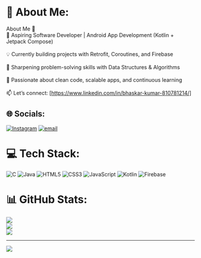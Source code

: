 # 💫 About Me:
About Me 👋<br>🚀 Aspiring Software Developer | Android App Development (Kotlin + Jetpack Compose)<br><br>💡 Currently building projects with Retrofit, Coroutines, and Firebase<br><br>🧠 Sharpening problem-solving skills with Data Structures & Algorithms<br><br>🎯 Passionate about clean code, scalable apps, and continuous learning<br><br>📫 Let’s connect: [https://www.linkedin.com/in/bhaskar-kumar-810781214/]


## 🌐 Socials:
[![Instagram](https://img.shields.io/badge/Instagram-%23E4405F.svg?logo=Instagram&logoColor=white)](https://instagram.com/bhaskarkr64) [![email](https://img.shields.io/badge/Email-D14836?logo=gmail&logoColor=white)](mailto:bhaskarkr65@gmail.com) 

# 💻 Tech Stack:
![C](https://img.shields.io/badge/c-%2300599C.svg?style=for-the-badge&logo=c&logoColor=white) ![Java](https://img.shields.io/badge/java-%23ED8B00.svg?style=for-the-badge&logo=openjdk&logoColor=white) ![HTML5](https://img.shields.io/badge/html5-%23E34F26.svg?style=for-the-badge&logo=html5&logoColor=white) ![CSS3](https://img.shields.io/badge/css3-%231572B6.svg?style=for-the-badge&logo=css3&logoColor=white) ![JavaScript](https://img.shields.io/badge/javascript-%23323330.svg?style=for-the-badge&logo=javascript&logoColor=%23F7DF1E) ![Kotlin](https://img.shields.io/badge/kotlin-%237F52FF.svg?style=for-the-badge&logo=kotlin&logoColor=white) ![Firebase](https://img.shields.io/badge/firebase-%23039BE5.svg?style=for-the-badge&logo=firebase)
# 📊 GitHub Stats:
![](https://github-readme-stats.vercel.app/api?username=bhaskarkr64&theme=dark&hide_border=false&include_all_commits=false&count_private=false)<br/>
![](https://nirzak-streak-stats.vercel.app/?user=bhaskarkr64&theme=dark&hide_border=false)<br/>
![](https://github-readme-stats.vercel.app/api/top-langs/?username=bhaskarkr64&theme=dark&hide_border=false&include_all_commits=false&count_private=false&layout=compact)

---
[![](https://visitcount.itsvg.in/api?id=bhaskarkr64&icon=0&color=0)](https://visitcount.itsvg.in)

<!-- Proudly created with GPRM ( https://gprm.itsvg.in ) -->
